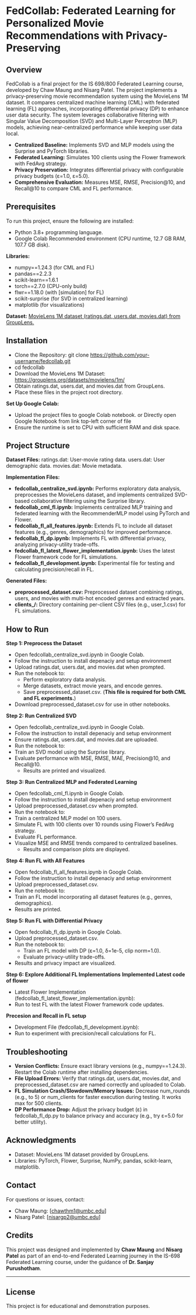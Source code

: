 # FedCollab: Federated Learning for Personalized Movie Recommendations with Privacy-Preserving

## Overview
FedCollab is a final project for the IS 698/800 Federated Learning course, developed by Chaw Maung and Nisarg Patel. The project implements a privacy-preserving movie recommendation system using the MovieLens 1M dataset. It compares centralized machine learning (CML) with federated learning (FL) approaches, incorporating differential privacy (DP) to enhance user data security. The system leverages collaborative filtering with Singular Value Decomposition (SVD) and Multi-Layer Perceptron (MLP) models, achieving near-centralized performance while keeping user data local.

- **Centralized Baseline:** Implements SVD and MLP models using the Surprise and PyTorch libraries.
- **Federated Learning:** Simulates 100 clients using the Flower framework with FedAvg strategy.
- **Privacy Preservation:** Integrates differential privacy with configurable privacy budgets (ε=1.0, ε=5.0).
- **Comprehensive Evaluation:** Measures MSE, RMSE, Precision@10, and Recall@10 to compare CML and FL performance.

## Prerequisites
To run this project, ensure the following are installed:

- Python 3.8+ programming language.
- Google Colab Recommended environment (CPU runtime, 12.7 GB RAM, 107.7 GB disk).

**Libraries:**
- numpy==1.24.3 (for CML and FL)
- pandas==2.2.3
- scikit-learn==1.6.1
- torch==2.7.0 (CPU-only build)
- flwr==1.18.0 (with [simulation] for FL)
- scikit-surprise (for SVD in centralized learning)
- matplotlib (for visualizations)

**Dataset:** [MovieLens 1M dataset (ratings.dat, users.dat, movies.dat) from GroupLens.](https://grouplens.org/datasets/movielens/1m/)

## Installation

- Clone the Repository: git clone https://github.com/your-username/fedcollab.git
- cd fedcollab
- Download the MovieLens 1M Dataset: https://grouplens.org/datasets/movielens/1m/
- Obtain ratings.dat, users.dat, and movies.dat from GroupLens.
- Place these files in the project root directory.

**Set Up Google Colab:**
- Upload the project files to google Colab notebook. or Directly open Google Notebook from link top-left corner of file 
- Ensure the runtime is set to CPU with sufficient RAM and disk space.

## Project Structure

**Dataset Files:**
ratings.dat: User-movie rating data.
users.dat: User demographic data.
movies.dat: Movie metadata.


**Implementation Files:**
- **fedcollab_centralize_svd.ipynb:** Performs exploratory data analysis, preprocesses the MovieLens dataset, and implements centralized SVD-based collaborative filtering using the Surprise library.
- **fedcollab_cml_fl.ipynb:** Implements centralized MLP training and federated learning with the RecommenderMLP model using PyTorch and Flower.
- **fedcollab_fl_all_features.ipynb:** Extends FL to include all dataset features (e.g., genres, demographics) for improved performance.
- **fedcollab_fl_dp.ipynb:** Implements FL with differential privacy, analyzing privacy-utility trade-offs.
- **fedcollab_fl_latest_flower_implementation.ipynb:** Uses the latest Flower framework code for FL simulations.
- **fedcollab_fl_development.ipynb:** Experimental file for testing and calculating precision/recall in FL.


**Generated Files:**
- **preprocessed_dataset.csv:** Preprocessed dataset combining ratings, users, and movies with multi-hot encoded genres and extracted years.
- **clients_<N>/:** Directory containing per-client CSV files (e.g., user_1.csv) for FL simulations.

## How to Run
**Step 1: Preprocess the Dataset**

- Open fedcollab_centralize_svd.ipynb in Google Colab.
- Follow the instruction to install depenaciy and setup environment
- Upload ratings.dat, users.dat, and movies.dat when prompted.
- Run the notebook to:
  - Perform exploratory data analysis.
  - Merge datasets, extract movie years, and encode genres.
  - Save preprocessed_dataset.csv. (**This file is required for both CML and FL experiments.**)
- Download preprocessed_dataset.csv for use in other notebooks.

**Step 2: Run Centralized SVD**

- Open fedcollab_centralize_svd.ipynb in Google Colab.
- Follow the instruction to install depenaciy and setup environment
- Ensure ratings.dat, users.dat, and movies.dat are uploaded.
- Run the notebook to:
- Train an SVD model using the Surprise library.
- Evaluate performance with MSE, RMSE, MAE, Precision@10, and Recall@10.
  - Results are printed and visualized.

**Step 3: Run Centralized MLP and Federated Learning**

- Open fedcollab_cml_fl.ipynb in Google Colab.
- Follow the instruction to install depenaciy and setup environment
- Upload preprocessed_dataset.csv when prompted.
- Run the notebook to:
- Train a centralized MLP model on 100 users.
- Simulate FL with 100 clients over 10 rounds using Flower’s FedAvg strategy.
- Evaluate FL performance.
- Visualize MSE and RMSE trends compared to centralized baselines.
  - Results and comparison plots are displayed.

**Step 4: Run FL with All Features**

- Open fedcollab_fl_all_features.ipynb in Google Colab.
- Follow the instruction to install depenaciy and setup environment
- Upload preprocessed_dataset.csv.
- Run the notebook to:
- Train an FL model incorporating all dataset features (e.g., genres, demographics).
- Results are printed.

**Step 5: Run FL with Differential Privacy**

- Open fedcollab_fl_dp.ipynb in Google Colab.
- Upload preprocessed_dataset.csv.
- Run the notebook to:
  - Train an FL model with DP (ε=1.0, δ=1e-5, clip norm=1.0).
  - Evaluate privacy-utility trade-offs.
- Results and privacy impact are visualized.

**Step 6: Explore Additional FL Implementations**
  **Implemented Latest code of flower**
  - Latest Flower Implementation (fedcollab_fl_latest_flower_implementation.ipynb):
  - Run to test FL with the latest Flower framework code updates.

  **Precesion and Recall in FL setup**
  - Development File (fedcollab_fl_development.ipynb):
  - Run to experiment with precision/recall calculations for FL.



## Troubleshooting

- **Version Conflicts:** Ensure exact library versions (e.g., numpy==1.24.3). Restart the Colab runtime after installing dependencies.
- **File Upload Errors:** Verify that ratings.dat, users.dat, movies.dat, and preprocessed_dataset.csv are named correctly and uploaded to Colab.
- **FL Simulation Crash/Slowdown/Memory Issues:** Decrease num_rounds (e.g., to 5) or num_clients for faster execution during testing. It works max for 500 clients.
- **DP Performance Drop:** Adjust the privacy budget (ε) in fedcollab_fl_dp.py to balance privacy and accuracy (e.g., try ε=5.0 for better utility).

## Acknowledgments

- Dataset: MovieLens 1M dataset provided by GroupLens.
- Libraries: PyTorch, Flower, Surprise, NumPy, pandas, scikit-learn, matplotlib.


## Contact

For questions or issues, contact:

- Chaw Maung: [chawthm1@umbc.edu]
- Nisarg Patel: [nisargp2@umbc.edu]

## Credits

This project was designed and implemented by **Chaw Maung** and **Nisarg Patel** as part of an end-to-end Federated Learning journey in the IS-698 Federated Learning course, under the guidance of **Dr. Sanjay Purushotham**.

---

## License

This project is for educational and demonstration purposes.
